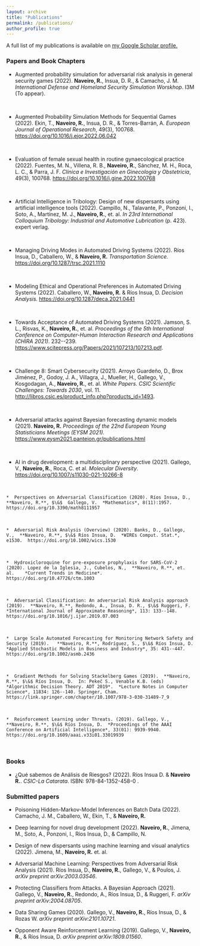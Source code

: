 ```yaml
---
layout: archive
title: "Publications"
permalink: /publications/
author_profile: true
---
```



A full list of my publications is available on <u><a href="https://scholar.google.com/citations?user=77tPQfEAAAAJ&hl=es">my Google Scholar profile</a>.</u>

### Papers and Book Chapters

*   Augmented probability simulation for adversarial risk analysis in general security games (2022).  **Naveiro, R.**, Insua, D. R., \& Camacho, J. M.  *International Defense and Homeland Security Simulation Worskhop*. I3M (To appear).  
<br>
    
*  Augmented Probability Simulation Methods for Sequential Games (2022). Ekin, T.,  **Naveiro, R.**, Insua, D. R., \& Torres-Barrán, A.   *European Journal of Operational Research*, 49(3), 100768.  https://doi.org/10.1016/j.ejor.2022.06.042 
<br>

*  Evaluation of female sexual health in routine gynaecological practice (2022). Fuentes, M. N., Villena, R. B.,  **Naveiro, R.**, Sánchez, M. H., Roca, L. C., $\&$ Parra, J. F.  *Clínica e Investigación en Ginecología y Obstetricia*, 49(3), 100768.  https://doi.org/10.1016/j.gine.2022.100768  
<br>


*  Artificial Intelligence in Tribology: Design of new dispersants using artificial intelligence tools (2022). Campillo, N., Talavante, P., Ponzoni, I., Soto, A., Martínez, M. J.,  **Naveiro, R.**, et. al.    *In 23rd International Colloquium Tribology: Industrial and Automotive Lubrication* (p. 423). expert verlag.   
<br>

*   Managing Driving Modes in Automated Driving Systems (2022). Ríos Insua, D., Caballero, W., $\&$  **Naveiro, R.**  *Transportation Science.*  https://doi.org/10.1287/trsc.2021.1110 
<br>


  *  Modeling Ethical and Operational Preferences in Automated Driving Systems (2022). Caballero, W.,  **Naveiro, R.**  $\&$ Ríos Insua, D.  *Decision Analysis.*  https://doi.org/10.1287/deca.2021.0441 
  <br>
  
  *  Towards Acceptance of Automated Driving Systems (2021). Jamson, S. L., Risvas, K.,  **Naveiro, R.**, et. al.  *Proceedings of the 5th International Conference on Computer-Human Interaction Research and Applications (CHIRA 2021)*. 232--239.  https://www.scitepress.org/Papers/2021/107213/107213.pdf. 
  <br>
  
  *  Challenge 8: Smart Cybersecurity (2021). Arroyo Guardeño, D., Brox Jiménez, P., Godoy, J. A., Villagra, J., Mueller, H., Gallego, V., Kosgodagan, A.,   **Naveiro, R.**, et. al.  *White Papers. CSIC Scientific Challenges: Towards 2030*, vol. 11.  http://libros.csic.es/product_info.php?products_id=1493.  
  <br>

  *  Adversarial attacks against Bayesian forecasting dynamic models (2021).  **Naveiro, R.**  *Proceedings of the 22nd  European Young Statisticians Meetings (EYSM 2021).*  https://www.eysm2021.panteion.gr/publications.html 
  <br>
  

  *  AI in drug development: a multidisciplinary perspective (2021). Gallego, V.,  **Naveiro, R.**, Roca, C. et al.   *Molecular Diversity*.  https://doi.org/10.1007/s11030-021-10266-8 
  <br>


	*  Perspectives on Adversarial Classification (2020). Ríos Insua, D.,  **Naveiro, R.**, $\&$  Gallego, V.  *Mathematics*, 8(11):1957.  https://doi.org/10.3390/math8111957 
  <br>

	*  Adversarial Risk Analysis (Overview) (2020). Banks, D., Gallego, V.,  **Naveiro, R.**, $\&$ Ríos Insua, D.  *WIREs Comput. Stat.*, e1530.  https://doi.org/10.1002/wics.1530 
  <br>
	
	*  Hydroxicloroquine for pre-exposure prophylaxis for SARS-CoV-2 (2020). Lopez de la Iglesia, J., Cubelos, N.,  **Naveiro, R.**, et. al.    *Current Trends in Medicine*.  https://doi.org/10.47726/ctm.1003 
  <br>

	*  Adversarial Classification: An adversarial Risk Analysis approach (2019).  **Naveiro, R.**, Redondo, A., Insua, D. R., $\&$ Ruggeri, F.  *International Journal of Approximate Reasoning*, 113: 133--148.  https://doi.org/10.1016/j.ijar.2019.07.003
  <br>

	*  Large Scale Automated Forecasting for Monitoring Network Safety and Security (2019).   **Naveiro, R.**, Rodríguez, S., $\&$ Ríos Insua, D.  *Applied Stochastic Models in Business and Industry*, 35: 431--447.  https://doi.org/10.1002/asmb.2436  
  <br>
	
	*  Gradient Methods for Solving Stackelberg Games (2019).  **Naveiro, R.**, $\&$ Ríos Insua, D.  In: Pekeč S., Venable K.B. (eds) *Algorithmic Decision Theory. ADT 2019*.  *Lecture Notes in Computer Science*, 11834: 126--140. Springer, Cham.  https://link.springer.com/chapter/10.1007/978-3-030-31489-7_9  
  <br>


	*  Reinforcement Learning under Threats. (2019). Gallego, V.,  **Naveiro, R.**, $\&$ Ríos Insua, D.  *Proceedings of the AAAI Conference on Artificial Intelligence*, 33(01): 9939-9940.  https://doi.org/10.1609/aaai.v33i01.33019939 
  <br>


### Books

* ¿Qué sabemos de Análisis de Riesgos? (2022). Ríos Insua D. \& **Naveiro R.**. *CSIC-La Catarata*. ISBN: 978-84-1352-458-0 .


### Submitted papers

* Poisoning Hidden-Markov-Model Inferences on Batch Data (2022). Camacho, J. M., Caballero, W., Ekin, T., \&  **Naveiro, R.**

* Deep learning for novel drug development (2022).  **Naveiro, R.**, Jimena, M., Soto, A., Ponzoni, I., Ríos Insua, D., \& Campillo, N. 

* Design of new dispersants using machine learning and visual analytics (2022). Jimena, M.,  **Naveiro, R.** et. al. 


* Adversarial Machine Learning: Perspectives from Adversarial Risk Analysis (2021). Ríos Insua, D.,  **Naveiro, R.**, Gallego, V., $\&$ Poulos, J. *arXiv preprint arXiv:2003.03546*. 


* Protecting Classifiers from Attacks. A Bayesian Approach (2021). Gallego, V.,  **Naveiro, R.**, Redondo, A., Ríos Insua, D., $\&$  Ruggeri, F. *arXiv preprint arXiv:2004.08705*. 


* Data Sharing Games (2020). Gallego, V.,  **Naveiro, R.**, Ríos Insua, D., $\&$ Rozas W. *arXiv preprint arXiv:2101.10721*. 

*  Opponent Aware Reinforcenment Learning (2019). Gallego, V.,  **Naveiro, R.**, $\&$ Ríos Insua, D. *arXiv preprint arXiv:1809.01560*. 

<!--- 
{% if author.googlescholar %}
  You can find my articles on <u><a href="{{author.googlescholar}}">my Google Scholar profile</a>.</u>
{% endif %}

{% include base_path %}

{% for post in site.publications reversed %}
  {% include archive-single.html %}
{% endfor %}
--> 